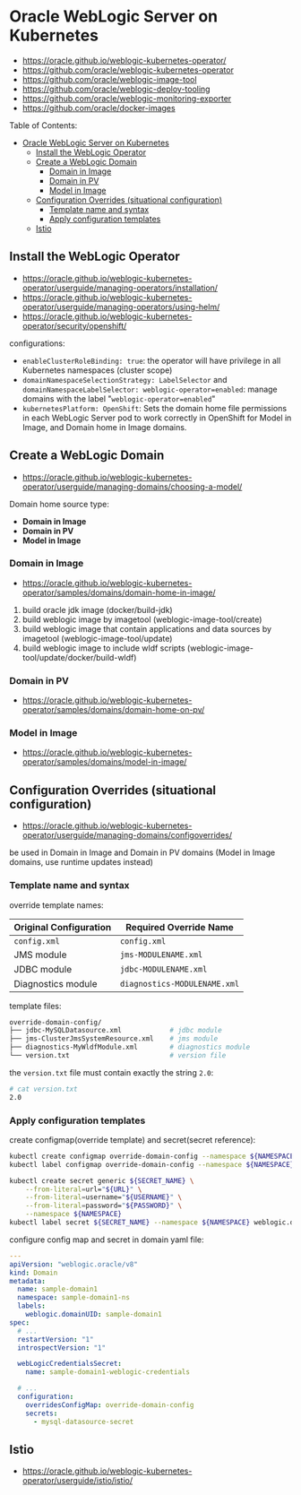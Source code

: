 # Oracle WebLogic Server on Kubernetes

- https://oracle.github.io/weblogic-kubernetes-operator/
- https://github.com/oracle/weblogic-kubernetes-operator
- https://github.com/oracle/weblogic-image-tool
- https://github.com/oracle/weblogic-deploy-tooling
- https://github.com/oracle/weblogic-monitoring-exporter
- https://github.com/oracle/docker-images

Table of Contents:

- [Oracle WebLogic Server on Kubernetes](#oracle-weblogic-server-on-kubernetes)
  - [Install the WebLogic Operator](#install-the-weblogic-operator)
  - [Create a WebLogic Domain](#create-a-weblogic-domain)
    - [Domain in Image](#domain-in-image)
    - [Domain in PV](#domain-in-pv)
    - [Model in Image](#model-in-image)
  - [Configuration Overrides (situational configuration)](#configuration-overrides-situational-configuration)
    - [Template name and syntax](#template-name-and-syntax)
    - [Apply configuration templates](#apply-configuration-templates)
  - [Istio](#istio)

## Install the WebLogic Operator

- https://oracle.github.io/weblogic-kubernetes-operator/userguide/managing-operators/installation/
- https://oracle.github.io/weblogic-kubernetes-operator/userguide/managing-operators/using-helm/
- https://oracle.github.io/weblogic-kubernetes-operator/security/openshift/

configurations:

- `enableClusterRoleBinding: true`: the operator will have privilege in all Kubernetes namespaces (cluster scope)
- `domainNamespaceSelectionStrategy: LabelSelector` and `domainNamespaceLabelSelector: weblogic-operator=enabled`: manage domains with the label "`weblogic-operator=enabled`"
- `kubernetesPlatform: OpenShift`: Sets the domain home file permissions in each WebLogic Server pod to work correctly in OpenShift for Model in Image, and Domain home in Image domains.

## Create a WebLogic Domain

- https://oracle.github.io/weblogic-kubernetes-operator/userguide/managing-domains/choosing-a-model/

Domain home source type:

- **Domain in Image**
- **Domain in PV**
- **Model in Image**

### Domain in Image

- https://oracle.github.io/weblogic-kubernetes-operator/samples/domains/domain-home-in-image/

1. build oracle jdk image (docker/build-jdk)
2. build weblogic image by imagetool (weblogic-image-tool/create)
3. build weblogic image that contain applications and data sources by imagetool (weblogic-image-tool/update)
4. build weblogic image to include wldf scripts (weblogic-image-tool/update/docker/build-wldf)

### Domain in PV

- https://oracle.github.io/weblogic-kubernetes-operator/samples/domains/domain-home-on-pv/

### Model in Image

- https://oracle.github.io/weblogic-kubernetes-operator/samples/domains/model-in-image/

## Configuration Overrides (situational configuration)

- https://oracle.github.io/weblogic-kubernetes-operator/userguide/managing-domains/configoverrides/

be used in Domain in Image and Domain in PV domains (Model in Image domains, use runtime updates instead)

### Template name and syntax

override template names:

| Original Configuration | Required Override Name       |
| ---------------------- | ---------------------------- |
| `config.xml`           | `config.xml`                 |
| JMS module             | `jms-MODULENAME.xml`         |
| JDBC module            | `jdbc-MODULENAME.xml`        |
| Diagnostics module     | `diagnostics-MODULENAME.xml` |

template files:

```bash
override-domain-config/
├── jdbc-MySQLDatasource.xml            # jdbc module
├── jms-ClusterJmsSystemResource.xml    # jms module
├── diagnostics-MyWldfModule.xml        # diagnostics module
└── version.txt                         # version file
```

the `version.txt` file must contain exactly the string `2.0`:

```bash
# cat version.txt
2.0
```

### Apply configuration templates

create configmap(override template) and secret(secret reference):

```bash
kubectl create configmap override-domain-config --namespace ${NAMESPACE} --from-file ./override-domain-config
kubectl label configmap override-domain-config --namespace ${NAMESPACE} weblogic.domainUID="${DOMAIN_NAME}"

kubectl create secret generic ${SECRET_NAME} \
    --from-literal=url="${URL}" \
    --from-literal=username="${USERNAME}" \
    --from-literal=password="${PASSWORD}" \
    --namespace ${NAMESPACE}
kubectl label secret ${SECRET_NAME} --namespace ${NAMESPACE} weblogic.domainUID="${DOMAIN_NAME}"
```

configure config map and secret in domain yaml file:

```yaml
---
apiVersion: "weblogic.oracle/v8"
kind: Domain
metadata:
  name: sample-domain1
  namespace: sample-domain1-ns
  labels:
    weblogic.domainUID: sample-domain1
spec:
  # ...
  restartVersion: "1"
  introspectVersion: "1"

  webLogicCredentialsSecret:
    name: sample-domain1-weblogic-credentials

  # ...
  configuration:
    overridesConfigMap: override-domain-config
    secrets:
      - mysql-datasource-secret
```

## Istio

- https://oracle.github.io/weblogic-kubernetes-operator/userguide/istio/istio/
